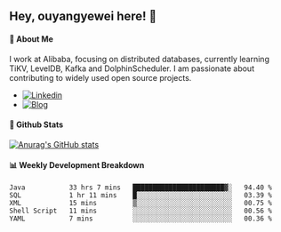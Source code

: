 ## Hey, ouyangyewei here! :wave:

#### :rocket: About Me
I work at Alibaba, focusing on distributed databases, currently learning TiKV, LevelDB, Kafka and DolphinScheduler. I am passionate about contributing to widely used open source projects.

- [![Linkedin](https://img.shields.io/badge/LinkedIn-ouyangyewei-blue)](https://www.linkedin.com/in/ouyangyewei/)
- [![Blog](https://img.shields.io/badge/Blog-yeweiouyang-orange)](https://blog.csdn.net/yeweiouyang)

#### :star2: Github Stats
[![Anurag's GitHub stats](https://github-readme-stats.vercel.app/api?username=ouyangyewei&show_icons=true&cache_seconds=3600&theme=tokyonight)](https://github.com/anuraghazra/github-readme-stats)

#### :bar_chart: Weekly Development Breakdown
<!--START_SECTION:waka-->

```text
Java           33 hrs 7 mins   ███████████████████████▓░   94.40 %
SQL            1 hr 11 mins    █░░░░░░░░░░░░░░░░░░░░░░░░   03.39 %
XML            15 mins         ▒░░░░░░░░░░░░░░░░░░░░░░░░   00.75 %
Shell Script   11 mins         ░░░░░░░░░░░░░░░░░░░░░░░░░   00.56 %
YAML           7 mins          ░░░░░░░░░░░░░░░░░░░░░░░░░   00.36 %
```

<!--END_SECTION:waka-->
